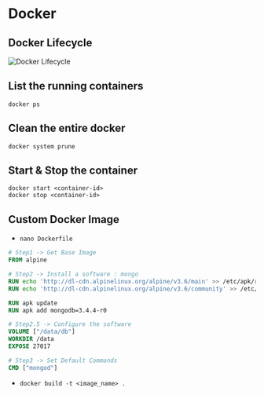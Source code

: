 # Docker

## Docker Lifecycle

![Docker Lifecycle](https://miro.medium.com/max/700/0*3_uIz_YMiyZxMwKn)

## List the running containers

```
docker ps
```

## Clean the entire docker

```
docker system prune
```

## Start & Stop the container

```
docker start <container-id>
docker stop <container-id>
```

## Custom Docker Image

-   `nano Dockerfile`

```Dockerfile
# Step1 -> Get Base Image
FROM alpine

# Step2 -> Install a software : mongo
RUN echo 'http://dl-cdn.alpinelinux.org/alpine/v3.6/main' >> /etc/apk/repositories
RUN echo 'http://dl-cdn.alpinelinux.org/alpine/v3.6/community' >> /etc/apk/repositories

RUN apk update
RUN apk add mongodb=3.4.4-r0

# Step2.5 -> Configure the software
VOLUME ["/data/db"]
WORKDIR /data
EXPOSE 27017

# Step3 -> Set Default Commands
CMD ["mongod"]
```

-   `docker build -t <image_name> .`
